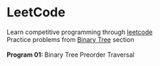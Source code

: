 # LeetCode

Learn competitive programming through [leetcode](https://leetcode.com/)
<br/>
Practice problems from [Binary Tree](https://leetcode.com/explore/learn/card/data-structure-tree/134/traverse-a-tree/) section
<br/>
<br/> <b> Program 01: </b> Binary Tree Preorder Traversal
